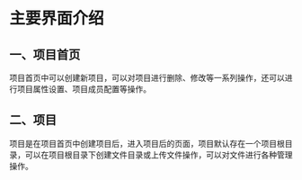 # 主要界面介绍

## 一、项目首页

项目首页中可以创建新项目，可以对项目进行删除、修改等一系列操作，还可以进行项目属性设置、项目成员配置等操作。

## 二、项目
项目是在项目首页中创建项目后，进入项目后的页面，项目默认存在一个项目根目录，可以在项目根目录下创建文件目录或上传文件操作，可以对文件进行各种管理操作。